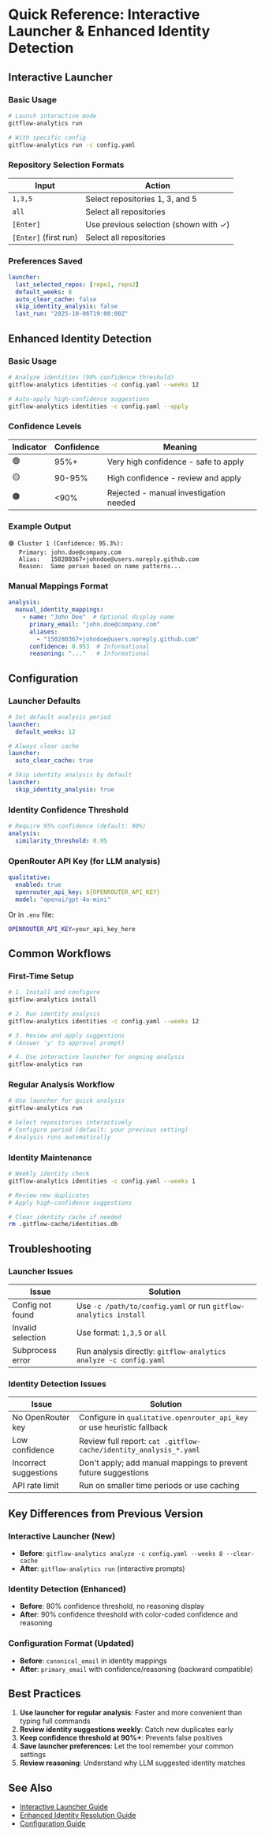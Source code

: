 # Quick Reference: Interactive Launcher & Enhanced Identity Detection

## Interactive Launcher

### Basic Usage
```bash
# Launch interactive mode
gitflow-analytics run

# With specific config
gitflow-analytics run -c config.yaml
```

### Repository Selection Formats
| Input | Action |
|-------|--------|
| `1,3,5` | Select repositories 1, 3, and 5 |
| `all` | Select all repositories |
| `[Enter]` | Use previous selection (shown with ✓) |
| `[Enter]` (first run) | Select all repositories |

### Preferences Saved
```yaml
launcher:
  last_selected_repos: [repo1, repo2]
  default_weeks: 8
  auto_clear_cache: false
  skip_identity_analysis: false
  last_run: "2025-10-06T19:00:00Z"
```

## Enhanced Identity Detection

### Basic Usage
```bash
# Analyze identities (90% confidence threshold)
gitflow-analytics identities -c config.yaml --weeks 12

# Auto-apply high-confidence suggestions
gitflow-analytics identities -c config.yaml --apply
```

### Confidence Levels
| Indicator | Confidence | Meaning |
|-----------|------------|---------|
| 🟢 | 95%+ | Very high confidence - safe to apply |
| 🟡 | 90-95% | High confidence - review and apply |
| 🟠 | <90% | Rejected - manual investigation needed |

### Example Output
```
🟢 Cluster 1 (Confidence: 95.3%):
   Primary: john.doe@company.com
   Alias:   150280367+johndoe@users.noreply.github.com
   Reason:  Same person based on name patterns...
```

### Manual Mappings Format
```yaml
analysis:
  manual_identity_mappings:
    - name: "John Doe"  # Optional display name
      primary_email: "john.doe@company.com"
      aliases:
        - "150280367+johndoe@users.noreply.github.com"
      confidence: 0.953  # Informational
      reasoning: "..."   # Informational
```

## Configuration

### Launcher Defaults
```yaml
# Set default analysis period
launcher:
  default_weeks: 12

# Always clear cache
launcher:
  auto_clear_cache: true

# Skip identity analysis by default
launcher:
  skip_identity_analysis: true
```

### Identity Confidence Threshold
```yaml
# Require 95% confidence (default: 90%)
analysis:
  similarity_threshold: 0.95
```

### OpenRouter API Key (for LLM analysis)
```yaml
qualitative:
  enabled: true
  openrouter_api_key: ${OPENROUTER_API_KEY}
  model: "openai/gpt-4o-mini"
```

Or in `.env` file:
```bash
OPENROUTER_API_KEY=your_api_key_here
```

## Common Workflows

### First-Time Setup
```bash
# 1. Install and configure
gitflow-analytics install

# 2. Run identity analysis
gitflow-analytics identities -c config.yaml --weeks 12

# 3. Review and apply suggestions
# (Answer 'y' to approval prompt)

# 4. Use interactive launcher for ongoing analysis
gitflow-analytics run
```

### Regular Analysis Workflow
```bash
# Use launcher for quick analysis
gitflow-analytics run

# Select repositories interactively
# Configure period (default: your previous setting)
# Analysis runs automatically
```

### Identity Maintenance
```bash
# Weekly identity check
gitflow-analytics identities -c config.yaml --weeks 1

# Review new duplicates
# Apply high-confidence suggestions

# Clear identity cache if needed
rm .gitflow-cache/identities.db
```

## Troubleshooting

### Launcher Issues
| Issue | Solution |
|-------|----------|
| Config not found | Use `-c /path/to/config.yaml` or run `gitflow-analytics install` |
| Invalid selection | Use format: `1,3,5` or `all` |
| Subprocess error | Run analysis directly: `gitflow-analytics analyze -c config.yaml` |

### Identity Detection Issues
| Issue | Solution |
|-------|----------|
| No OpenRouter key | Configure in `qualitative.openrouter_api_key` or use heuristic fallback |
| Low confidence | Review full report: `cat .gitflow-cache/identity_analysis_*.yaml` |
| Incorrect suggestions | Don't apply; add manual mappings to prevent future suggestions |
| API rate limit | Run on smaller time periods or use caching |

## Key Differences from Previous Version

### Interactive Launcher (New)
- **Before**: `gitflow-analytics analyze -c config.yaml --weeks 8 --clear-cache`
- **After**: `gitflow-analytics run` (interactive prompts)

### Identity Detection (Enhanced)
- **Before**: 80% confidence threshold, no reasoning display
- **After**: 90% confidence threshold with color-coded confidence and reasoning

### Configuration Format (Updated)
- **Before**: `canonical_email` in identity mappings
- **After**: `primary_email` with confidence/reasoning (backward compatible)

## Best Practices

1. **Use launcher for regular analysis**: Faster and more convenient than typing full commands
2. **Review identity suggestions weekly**: Catch new duplicates early
3. **Keep confidence threshold at 90%+**: Prevents false positives
4. **Save launcher preferences**: Let the tool remember your common settings
5. **Review reasoning**: Understand why LLM suggested identity matches

## See Also

- [Interactive Launcher Guide](../guides/interactive-launcher.md)
- [Enhanced Identity Resolution Guide](../guides/identity-resolution-enhanced.md)
- [Configuration Guide](../guides/configuration.md)
